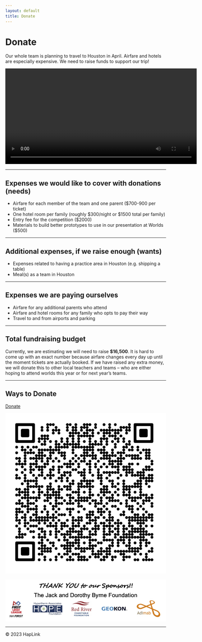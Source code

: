 ```yaml
---
layout: default
title: Donate
---
```


# Donate

Our whole team is planning to travel to Houston in April. Airfare and hotels are especially expensive. We need to raise funds to support our trip!

<video controls width="600">
  <source src="../wp-content/uploads/2024/01/202401271454.mp4" type="video/mp4">
  Your browser does not support the video tag.
</video>

---

## Expenses we would like to cover with donations (needs)

- Airfare for each member of the team and one parent ($700-900 per ticket)
- One hotel room per family (roughly $300/night or $1500 total per family)
- Entry fee for the competition ($2000)
- Materials to build better prototypes to use in our presentation at Worlds ($500)

---

## Additional expenses, if we raise enough (wants)

- Expenses related to having a practice area in Houston (e.g. shipping a table)
- Meal(s) as a team in Houston

---

## Expenses we are paying ourselves

- Airfare for any additional parents who attend
- Airfare and hotel rooms for any family who opts to pay their way
- Travel to and from airports and parking

---

## Total fundraising budget

Currently, we are estimating we will need to raise **$16,500**. It is hard to come up with an exact number because airfare changes every day up until the moment tickets are actually booked. If we have raised any extra money, we will donate this to other local teachers and teams – who are either hoping to attend worlds this year or for next year’s teams.

---

## Ways to Donate

[Donate](https://hcb.hackclub.com/donations/start/fll-challenge-team-61434)

![QR Code](../wp-content/uploads/2024/03/qr_code_5.jpg)

![Sponsors](../wp-content/uploads/2024/04/Sponsors.jpg)

---

© 2023 HapLink